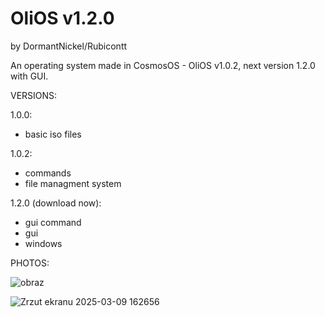 # OliOS v1.2.0
by DormantNickel/Rubicontt

An operating system made in CosmosOS - OliOS v1.0.2, next version 1.2.0 with GUI.

VERSIONS:

1.0.0:
+ basic iso files

1.0.2:
+ commands
+ file managment system

1.2.0 (download now):
+ gui command
+ gui
+ windows
  
PHOTOS:

![obraz](https://github.com/user-attachments/assets/3a13d0af-6b5d-4f60-a948-3c4c5da2d0ea)

![Zrzut ekranu 2025-03-09 162656](https://github.com/user-attachments/assets/44262330-b4ef-497c-9157-202c40688bbe)

###
